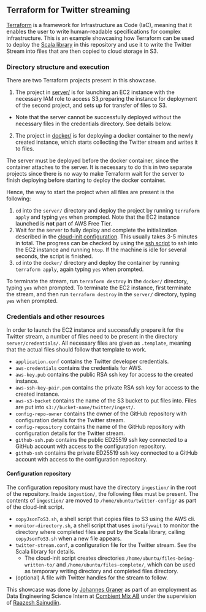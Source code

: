 ## Terraform for Twitter streaming
[Terraform](https://terraform.io) is a framework for Infrastructure as Code (IaC), meaning that it enables the user to write human-readable specifications for complex infrastructure. This is an example showcasing how Terraform can be used to deploy the [Scala library](../../sc/tw/) in this repository and use it to write the Twitter Stream into files that are then copied to cloud storage in S3.

### Directory structure and execution
There are two Terraform projects present in this showcase. 

1. The project in [server/](./server/) is for launching an EC2 instance with the necessary IAM role to access S3,preparing the instance for deployment of the second project, and sets up for transfer of files to S3.
  * Note that the server cannot be successfully deployed without the necessary files in the credentials directory. See details below.
2. The project in [docker/](./docker/) is for deploying a docker container to the newly created instance, which starts collecting the Twitter stream and writes it to files.

The server must be deployed before the docker container, since the container attaches to the server. It is necessary to do this in two separate projects since there is no way to make Terraform wait for the server to finish deploying before starting to deploy the docker container.

Hence, the way to start the project when all files are present is the following:
1. `cd` into the `server/` directory and deploy the project by running `terraform apply` and typing `yes` when prompted. Note that the EC2 instance launched is **not** part of AWS Free Tier.
2. Wait for the server to fully deploy and complete the initialization described in the [cloud-init configuration](./server/cloud-init.yml). This usually takes 3-5 minutes in total. The progress can be checked by using the [ssh script](./server/launch-ssh.sh) to ssh into the EC2 instance and running `htop`. If the machine is idle for several seconds, the script is finished.
3. `cd` into the `docker/` directory and deploy the container by running `terraform apply`, again typing `yes` when prompted.

To terminate the stream, run `terraform destroy` in the `docker/` directory, typing `yes` when prompted.
To terminate the EC2 instance, first terminate the stream, and then run `terraform destroy` in the `server/` directory, typing `yes` when prompted.

### Credentials and other resources
In order to launch the EC2 instance and successfully prepare it for the Twitter stream, a number of files need to be present in the directory `server/credentials/`. All necessary files are given as `.template`, meaning that the actual files should follow that template to work.
* `application.conf` contains the Twitter developer credentials.
* `aws-credentials` contains the credentials for AWS.
* `aws-key.pub` contains the public RSA ssh key for access to the created instance.
* `aws-ssh-key-pair.pem` contains the private RSA ssh key for access to the created instance.
* `aws-s3-bucket` contains the name of the S3 bucket to put files into. Files are put into `s3://bucket-name/twitter/ingest/`.
* `config-repo-owner` contains the owner of the GitHub repository with configuration details for the Twitter stream.
* `config-repository` contains the name of the GitHub repository with configuration details for the Twitter stream.
* `github-ssh.pub` contains the public ED25519 ssh key connected to a GitHub account with access to the configuration repository.
* `github-ssh` contains the private ED25519 ssh key connected to a GitHub account with access to the configuration repository.

#### Configuration repository
The configuration repository must have the directory `ingestion/` in the root of the repository. Inside `ingestion/`, the following files must be present. The contents of `ingestion/` are moved to `/home/ubuntu/twitter-config/` as part of the cloud-init script.
* `copyJsonToS3.sh`, a shell script that copies files to S3 using the AWS cli.
* `monitor-directory.sh`, a shell script that uses `inotifywait` to monitor the directory where completed files are put by the Scala library, calling `copyJsonToS3.sh` when a new file appears.
* `twitter-stream.conf`, a configuration file for the Twitter stream. See the Scala library for details.
  * The cloud-init script creates directories `/home/ubuntu/files-being-written-to/` and `/home/ubuntu/files-complete/`, which can be used as temporary writing directory and completed files directory.
* (optional) A file with Twitter handles for the stream to follow.

This showcase was done by [Johannes Graner](https://github.com/johannes-graner) as part of an employment as Data Engineering Science Intern at [Combient Mix AB](https://combient.com/mix) under the supervision of [Raazesh Sainudiin](https://github.com/lamastex).
